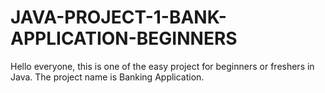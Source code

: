 # JAVA-PROJECT-1-BANK-APPLICATION-BEGINNERS
Hello everyone, this is one of the easy project for beginners or freshers in Java. The project name is Banking Application.
